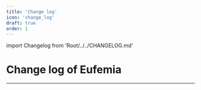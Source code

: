 ```yaml
---
title: 'Change log'
icon: 'change_log'
draft: true
order: 1
---
```


import Changelog from 'Root/../../CHANGELOG.md'

# Change log of Eufemia

---

<Changelog />
